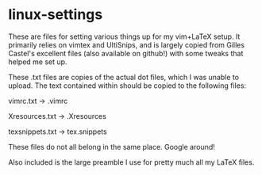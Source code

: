 # linux-settings

These are files for setting various things up for my vim+LaTeX setup. It primarily relies on vimtex and UltiSnips, and is largely copied from Gilles Castel's excellent files (also available on github!) with some tweaks that helped me set up.

These .txt files are copies of the actual dot files, which I was unable to upload. The text contained within should be copied to the following files:

vimrc.txt -> .vimrc

Xresources.txt -> .Xresources

texsnippets.txt -> tex.snippets

These files do not all belong in the same place. Google around!

Also included is the large preamble I use for pretty much all my LaTeX files.
